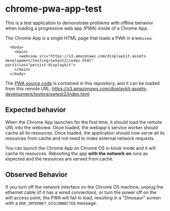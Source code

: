 # chrome-pwa-app-test

This is a test application to demonstrate problems with offline behavior when loading a progressive web app (PWA) inside of a Chrome App.

The Chrome App is a single HTML page that loads a PWA in a `Webview`:
```
  <body>
    <main>
      <webview src="https://s3.amazonaws.com/displaykit-assets-development/testing/swtest2/index.html" partition="persist:displaykit">
    </main>
  </body>
```

The [PWA source code](pwa_webapp_code) is contained in this repository, and it can be loaded from this remote URL: https://s3.amazonaws.com/displaykit-assets-development/testing/swtest2/index.html

## Expected behavior

When the Chrome App launches for the first time, it should load the remote URL into the webview. Once loaded, the webapp's service worker should cache all its resources. Once loaded, the application should now serve all its resources from cache and not need to make external network requests.

You can launch the Chrome App on Chrome OS in kiosk mode and it will cache its resources. Rebooting the app **with the network on** runs as expected and the resources are served from cache. 

## Observed Behavior

If you turn off the network interface on the Chrome OS machine, unplug the ethernet cable (if it has a wired connection), or turn the power off on the wifi access point, the PWA will fail to load, resulting in a "Dinosaur" screen with a `ERR_INTERNET_DISCONNECTED` message.



